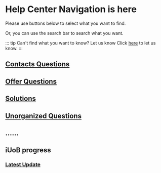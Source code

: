 # Help Center Navigation is here

Please use buttons below to select what you want to find.

Or, you can use the search bar to search what you want.

::: tip Can't find what you want to know? Let us know
Click [here](./submit) to let us know.
:::

## [Contacts Questions](./contacts)

## [Offer Questions](./admissions)

## [Solutions](./solutions)

## [Unorganized Questions](./unorganized)

## ......


## iUoB progress

### [Latest Update](./updates)
